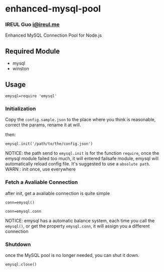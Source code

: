 enhanced-mysql-pool
===================
### IREUL Guo <i@ireul.me>

Enhanced MySQL Connection Pool for Node.js

## Required Module

*   mysql
*   winston

## Usage

    emysql=require 'emysql'

### Initialization

Copy the `config.sample.json` to the place where you think is reasonable, correct the params, rename it at will.  

then:  

    emysql.init('/path/to/the/config.json')


NOTICE: the path send to `emysql.init` is for the function `require`, once the emysql module failed too much, it will entered failsafe module, emysql will automatically reload config file. It's suggested to use a `absolute path`.
WARN  : init once, use everywhere

### Fetch a Avaliable Connection

after init, get a avaliable connection is quite simple


    conn=emysql()

    conn=emysql.conn

NOTICE: emysql has a automatic balance system, each time you call the `emysql()`, or get the property `emysql.conn`, it will assign you a different connection


### Shutdown

once the MySQL pool is no longer needed, you can shut it down.

    emysql.close()
